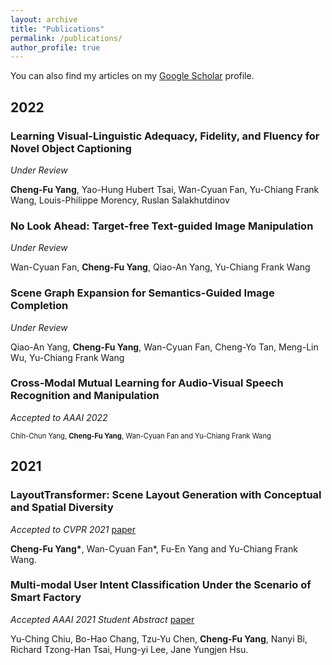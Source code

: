```yaml
---
layout: archive
title: "Publications"
permalink: /publications/
author_profile: true
---
```


 You can also find my articles on my [Google Scholar](https://scholar.google.com.tw/citations?hl=zh-TW&view_op=list_works&gmla=AJsN-F6xkDgwUinMUPcclzH8MvpfS73YI5T8bGf-6u8Cdd4dNoEosD0G1N2B4EULSA-maNBpiywVrDFa7uO5EFfzgYjgj6Uv6nydNcCHdKDvWZtjk_MN01Q&user=cJ5oowQAAAAJ) profile.

## 2022

### Learning Visual-Linguistic Adequacy, Fidelity, and Fluency for Novel Object Captioning
*Under Review*

**Cheng-Fu Yang**, Yao-Hung Hubert Tsai, Wan-Cyuan Fan, Yu-Chiang Frank Wang, Louis-Philippe Morency, Ruslan Salakhutdinov

### No Look Ahead: Target-free Text-guided Image Manipulation
*Under Review*

Wan-Cyuan Fan, **Cheng-Fu Yang**, Qiao-An Yang, Yu-Chiang Frank Wang

### Scene Graph Expansion for Semantics-Guided Image Completion
*Under Review*

Qiao-An Yang, **Cheng-Fu Yang**, Wan-Cyuan Fan, Cheng-Yo Tan, Meng-Lin Wu, Yu-Chiang Frank Wang

### Cross-Modal Mutual Learning for Audio-Visual Speech Recognition and Manipulation
*Accepted to AAAI 2022*

<span style='font-size:0.8em'>Chih-Chun Yang, **Cheng-Fu Yang**, Wan-Cyuan Fan and Yu-Chiang Frank Wang</span>

## 2021

### LayoutTransformer: Scene Layout Generation with Conceptual and Spatial Diversity
*Accepted to CVPR 2021* [paper](https://openaccess.thecvf.com/content/CVPR2021/html/Yang_LayoutTransformer_Scene_Layout_Generation_With_Conceptual_and_Spatial_Diversity_CVPR_2021_paper.html)

**Cheng-Fu Yang\***, Wan-Cyuan Fan\*, Fu-En Yang and Yu-Chiang Frank Wang.

### Multi-modal User Intent Classification Under the Scenario of Smart Factory
*Accepted AAAI 2021 Student Abstract* [paper](https://ojs.aaai.org/index.php/AAAI/article/view/17882)

Yu-Ching Chiu, Bo-Hao Chang, Tzu-Yu Chen, **Cheng-Fu Yang**, Nanyi Bi, Richard Tzong-Han Tsai, Hung-yi Lee, Jane Yungjen Hsu.
